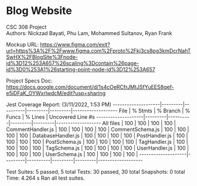 # Blog Website

CSC 308 Project  
Authors: Nickzad Bayati, Phu Lam, Mohammed Sultanov, Ryan Frank

Mockup URL: https://www.figma.com/exit?url=https%3A%2F%2Fwww.figma.com%2Fproto%2Fkj3cs8pg3kmDcrNahTSwHX%2FBlogSite%3Fnode-id%3D12%253A657%26scaling%3Dcontain%26page-id%3D0%253A1%26starting-point-node-id%3D12%253A657

Project Specs Doc: https://docs.google.com/document/d/1s4cOeRCfrJMtJSfYuEES8qef-e5iDFaK_OYWxrlwdcM/edit?usp=sharing

Jest Coverage Report: (3/11/2022, 1:53 PM)
--------------------|---------|----------|---------|---------|-------------------
File | % Stmts | % Branch | % Funcs | % Lines | Uncovered Line #s
--------------------|---------|----------|---------|---------|-------------------
All files | 100 | 100 | 100 | 100 |
CommentHandler.js | 100 | 100 | 100 | 100 |
CommentSchema.js | 100 | 100 | 100 | 100 |
DatabaseHandler.js | 100 | 100 | 100 | 100 |
PostHandler.js | 100 | 100 | 100 | 100 |
PostSchema.js | 100 | 100 | 100 | 100 |
TagHandler.js | 100 | 100 | 100 | 100 |
TagSchema.js | 100 | 100 | 100 | 100 |
UserHandler.js | 100 | 100 | 100 | 100 |
UserSchema.js | 100 | 100 | 100 | 100 |
--------------------|---------|----------|---------|---------|-------------------

Test Suites: 5 passed, 5 total
Tests: 30 passed, 30 total
Snapshots: 0 total
Time: 4.264 s
Ran all test suites.
